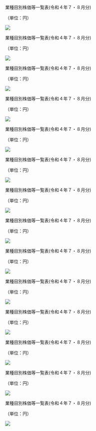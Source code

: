 業種目別株価等一覧表(令和４年７・８月分)

（単位：円）

![](https://www.nta.go.jp/tmp/29c9a853-49cd-48a1-9f69-be35235373ef/images/9aa99c226ecf8a8503b5c701913aaa0cdfca1f865e5892f510dc11cb55dfae69.jpg)

業種目別株価等一覧表(令和４年７・８月分)

（単位：円）

![](https://www.nta.go.jp/tmp/29c9a853-49cd-48a1-9f69-be35235373ef/images/537969ce128912b9b874561caf983a50f1ff022dd5e77367cfb733ef902cca54.jpg)

業種目別株価等一覧表(令和４年７・８月分)

（単位：円）

![](https://www.nta.go.jp/tmp/29c9a853-49cd-48a1-9f69-be35235373ef/images/5958f78f3f53818eb930c7608f35c929561e4c597a1a634a4208496b87410a22.jpg)

業種目別株価等一覧表(令和４年７・８月分)

（単位：円）

![](https://www.nta.go.jp/tmp/29c9a853-49cd-48a1-9f69-be35235373ef/images/908bbcd1e9d42f050b08bf7d3c19a9ce38e67c6090fade08553f17fb5602de7c.jpg)

業種目別株価等一覧表(令和４年７・８月分)

（単位：円）

![](https://www.nta.go.jp/tmp/29c9a853-49cd-48a1-9f69-be35235373ef/images/b688f40881b97f39f9982d8c77ef94d856a73cab70962b4dcd582e39c4ce4772.jpg)

業種目別株価等一覧表(令和４年７・８月分)

（単位：円）

![](https://www.nta.go.jp/tmp/29c9a853-49cd-48a1-9f69-be35235373ef/images/8537fd5451d11abefcba897c231675d46098a5b65f53b95e22acf6dcf369153c.jpg)

業種目別株価等一覧表(令和４年７・８月分)

（単位：円）

![](https://www.nta.go.jp/tmp/29c9a853-49cd-48a1-9f69-be35235373ef/images/8ec095c081e7593358eb119b926af3e4c55de53f7873efaa296c3ec4c7183d13.jpg)

業種目別株価等一覧表(令和４年７・８月分)

（単位：円）

![](https://www.nta.go.jp/tmp/29c9a853-49cd-48a1-9f69-be35235373ef/images/4b60f143924f32deeb074c74a93043408f0d3fe50ff07af0ae4649319b5ca3b6.jpg)

業種目別株価等一覧表(令和４年７・８月分)

（単位：円）

![](https://www.nta.go.jp/tmp/29c9a853-49cd-48a1-9f69-be35235373ef/images/9c698a2f639bcd1ae0bfdb0bf4302a050a16f0e8ab118f125ffec5d149131bcd.jpg)

業種目別株価等一覧表(令和４年７・８月分)

（単位：円）

![](https://www.nta.go.jp/tmp/29c9a853-49cd-48a1-9f69-be35235373ef/images/75566e96185bcbb81779ba9f13754ed02bcb71932e4ff3f6ad6a7c8b3762165e.jpg)

業種目別株価等一覧表(令和４年７・８月分)

（単位：円）

![](https://www.nta.go.jp/tmp/29c9a853-49cd-48a1-9f69-be35235373ef/images/e13c287473108a332b93634b0d94b0db2918564c21f1909b57d7b19365ef7ed7.jpg)

業種目別株価等一覧表(令和４年７・８月分)

（単位：円）

![](https://www.nta.go.jp/tmp/29c9a853-49cd-48a1-9f69-be35235373ef/images/ff52dfa3f518c067c8a65f37ebe172190ea836f3c41efa0f5d0ea5c8d8823cea.jpg)

業種目別株価等一覧表(令和４年７・８月分)

（単位：円）

![](https://www.nta.go.jp/tmp/29c9a853-49cd-48a1-9f69-be35235373ef/images/88f4d23865ad7e15fdcb839d79ba10bead3cc946efe08cddfc7a3b7fa984faf2.jpg)

業種目別株価等一覧表(令和４年７・８月分)

（単位：円）

![](https://www.nta.go.jp/tmp/29c9a853-49cd-48a1-9f69-be35235373ef/images/178de9cc5748478cc78df45eaa7f15621931bfed9b5afa2dd2addfaf6f6d574a.jpg)
